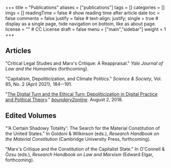 +++
title = "Publications"
aliases = ["publications"]
tags = []
categories = []
imgs = []
readingTime = false  # show reading time after article date
toc = false
comments = false
justify = false  # text-align: justify;
single = true  # display as a single page, hide navigation on bottom, like as about page.
license = ""  # CC License
draft = false
menu = ["main","sidebar"]
weight = 1
+++


## Articles

"Critical Legal Studies and Marx's Critique: A Reappraisal." _Yale Journal of Law and the Humanities_ (forthcoming).

"Capitalism, Depoliticization, and Climate Politics." _Science & Society_, Vol. 85, No. 2 (April 2021), 184--191.

"[The Digital Turn and the Ethical Turn: Depoliticization in Digital Practice and Political Theory](https://www.boundary2.org/2018/08/hunter/)." [_boundary2online_](https://www.boundary2.org/2018/08/hunter/). August 2, 2018.

## Edited Volumes

"'A Certain Shadowy Totality': The Search for the Material Constitution of the United States." In Goldoni \& Wilkinson (eds.), _Research Handbook on the Material Constitution_ (Cambridge University Press, forthcoming).

"Marx's Critique and the Constitution of the Capitalist State." In O'Connell & Özsu (eds.), _Research Handbook on Law and Marxism_ (Edward Elgar, forthcoming).

